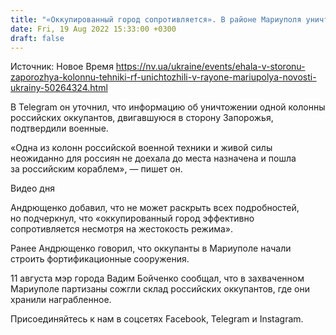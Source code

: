 ```yaml
---
title: "«Оккупированный город сопротивляется». В районе Мариуполя уничтожили колонну техники РФ — советник мэра"
date: Fri, 19 Aug 2022 15:33:00 +0300
draft: false
---
```

Источник: Новое Время https://nv.ua/ukraine/events/ehala-v-storonu-zaporozhya-kolonnu-tehniki-rf-unichtozhili-v-rayone-mariupolya-novosti-ukrainy-50264324.html


В Telegram он уточнил, что информацию об уничтожении одной колонны российских оккупантов, двигавшуюся в сторону Запорожья, подтвердили военные. 

«Одна из колонн российской военной техники и живой силы неожиданно для россиян не доехала до места назначена и пошла за российским кораблем», — пишет он.

 Видео дня   

Андрющенко добавил, что не может раскрыть всех подробностей, но подчеркнул, что «оккупированный город эффективно сопротивляется несмотря на жестокость режима».

Ранее Андрющенко говорил, что оккупанты в Мариуполе начали строить фортификационные сооружения.

11 августа мэр города Вадим Бойченко сообщал, что в захваченном Мариуполе партизаны сожгли склад российских оккупантов, где они хранили награбленное.

Присоединяйтесь к нам в соцсетях Facebook, Telegram и Instagram.
